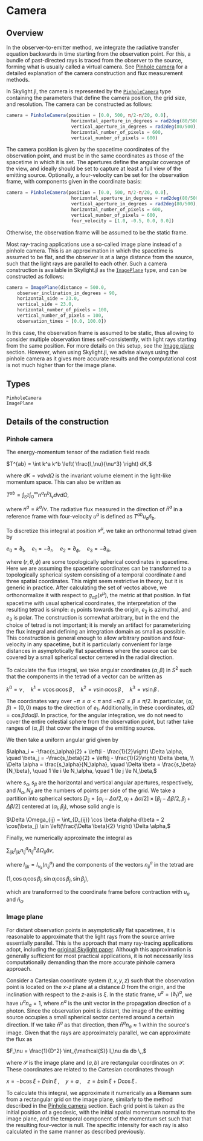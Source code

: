 # Camera

## Overview

In the observer-to-emitter method, we integrate the radiative transfer equation backwards in time starting from the observation point. For this, a bundle of past-directed rays is traced from the observer to the source, forming what is usually called a virtual camera. See [Pinhole camera](@ref) for a detailed explanation of the camera construction and flux measurement methods.

In Skylight.jl, the camera is represented by the [`PinholeCamera`](@ref) type containing the parameters that define the camera position, the grid size, and resolution. The camera can be constructed as follows:

```julia
camera = PinholeCamera(position = [0.0, 500, π/2-π/20, 0.0],
                        horizontal_aperture_in_degrees = rad2deg(80/500),
                        vertical_aperture_in_degrees = rad2deg(80/500),
                        horizontal_number_of_pixels = 600,
                        vertical_number_of_pixels = 600)
```

The camera position is given by the spacetime coordinates of the observation point, and must be in the same coordinates as those of the spacetime in which it is set. The apertures define the angular coverage of the view, and ideally should be set to capture at least a full view of the emitting source. Optionally, a four-velocity can be set for the observation frame, with components given in the coordinate basis: 

```julia
camera = PinholeCamera(position = [0.0, 500, π/2-π/20, 0.0],
                        horizontal_aperture_in_degrees = rad2deg(80/500),
                        vertical_aperture_in_degrees = rad2deg(80/500),
                        horizontal_number_of_pixels = 600,
                        vertical_number_of_pixels = 600,
                        four_velocity = [1.0, -0.5, 0.0, 0.0])
```

Otherwise, the observation frame will be assumed to be the static frame.

Most ray-tracing applications use a so-called image plane instead of a pinhole camera. This is an approximation in which the spacetime is assumed to be flat, and the observer is at a large distance from the source, such that the light rays are parallel to each other. Such a camera construction is available in Skylight.jl as the [`ImagePlane`](@ref) type, and can be constructed as follows:

```julia
camera = ImagePlane(distance = 500.0,
    observer_inclination_in_degrees = 90,
    horizontal_side = 23.0,
    vertical_side = 23.0,
    horizontal_number_of_pixels = 100,
    vertical_number_of_pixels = 100,
    observation_times = [0.0, 100.0])
```

In this case, the observation frame is assumed to be static, thus allowing to consider multiple observation times self-consistently, with light rays starting from the same position. For more details on this setup, see the [Image plane](@ref) section. However, when using Skylight.jl, we advise always using the pinhole camera as it gives more accurate results and the computational cost is not much higher than for the image plane.

## Types

```@docs
PinholeCamera
ImagePlane
```

## Details of the construction 

### Pinhole camera

The energy-momentum tensor of the radiation field reads

$T^{ab} = \int k^a k^b \left( \frac{I_\nu}{\nu^3} \right) dK,$

where $dK = \nu d\nu d\Omega$ is the invariant volume element in the light-like momentum space. This can also be written as

$T^{ab} = \int_{S^2} \int_0^\infty n^a n^b I_\nu d\nu d\Omega,$

where $n^a = k^a / \nu$. The radiative flux measured in the direction of $\bar{n}^a$ in a reference frame with four-velocity $u^a$ is defined as $T^{ab} u_a \bar{n}_b$.

To discretize this integral at position $x^\mu$, we take an orthonormal tetrad given by

$e_0 = \partial_t, \quad e_1 = -\partial_r, \quad e_2 = \partial_\phi, \quad e_3 = -\partial_\theta,$

where $(r, \theta, \phi)$ are some topologically spherical coordinates in spacetime. Here we are assuming the spacetime coordinates can be transformed to a topologically spherical system consisting of a temporal coordinate $t$ and three spatial coordinates. This might seem restrictive in theory, but it is generic in practice. After calculating the set of vectos above, we orthonormalize it with respect to $g_{\alpha \beta}(x^\mu)$, the metric at that position. In flat spacetime with usual spherical coordinates, the interpretation of the resulting tetrad is simple: $e_1$ points towards the origin, $e_2$ is azimuthal, and $e_3$ is polar. The construction is somewhat arbitrary, but in the end the choice of tetrad is not important; it is merely an artifact for parameterizing the flux integral and defining an integration domain as small as possible. This construction is general enough to allow arbitrary position and four-velocity in any spacetime, but it is particularly convenient for large distances in asymptotically flat spacetimes where the source can be covered by a small spherical sector centered in the radial direction.

To calculate the flux integral, we take angular coordinates $(\alpha, \beta)$ in $S^2$ such that the components in the tetrad of a vector can be written as

$k^0 = \nu\,, \quad k^1 = \nu \cos \alpha \cos \beta\,, \quad k^2 = \nu \sin \alpha \cos \beta\,, \quad k^3 = \nu \sin \beta\,.$

The coordinates vary over $-\pi \le \alpha < \pi$ and $-\pi/2 \le \beta \le \pi/2$. In particular, $(\alpha, \beta) = (0,0)$ maps to the direction of $e_1$. Additionally, in these coordinates, $d\Omega = \cos \beta d\alpha d\beta$. In practice, for the angular integration, we do not need to cover the entire celestial sphere from the observation point, but rather take ranges of $(\alpha, \beta)$ that cover the image of the emitting source.

We then take a uniform angular grid given by

$\alpha_i = -\frac{s_\alpha}{2} + \left(i - \frac{1}{2}\right) \Delta \alpha, \quad \beta_j = -\frac{s_\beta}{2} + \left(j - \frac{1}{2}\right) \Delta \beta, \\
\Delta \alpha = \frac{s_\alpha}{N_\alpha}, \quad \Delta \beta = \frac{s_\beta}{N_\beta}, \quad 1 \le i \le N_\alpha, \quad 1 \le j \le N_\beta,$

where $s_\alpha, s_\beta$ are the horizontal and vertical angular apertures, respectively, and $N_\alpha, N_\beta$ are the numbers of points per side of the grid. We take a partition into spherical sectors $D_{ij} = [\alpha_i - \Delta \alpha/2, \alpha_i + \Delta \alpha/2] \times [\beta_j - \Delta \beta / 2, \beta_j + \Delta \beta /2]$ centered at $(\alpha_i, \beta_j)$, whose solid angle is

$\Delta \Omega_{ij} = \int_{D_{ij}} \cos \beta d\alpha d\beta = 2 \cos(\beta_j) \sin \left(\frac{\Delta \beta}{2} \right) \Delta \alpha,$

Finally, we numerically approximate the integral as

$\sum_{ijk} I_{ijk} n^a_{ij} n^b_{ij} \Delta \Omega_{ij} \Delta \nu,$

where $I_{ijk} = I_{\nu_k}(n^a_{ij})$ and the components of the vectors $n^a_{ij}$ in the tetrad are

$(1, \cos \alpha_i \cos \beta_j, \sin \alpha_i \cos \beta_j, \sin \beta_j),$

which are transformed to the coordinate frame before contraction with $u_a$ and $\bar{n}_a$.

### Image plane

For distant observation points in asymptotically flat spacetimes, it is reasonable to approximate that the light rays from the source arrive essentially parallel. This is the approach that many ray-tracing applications adopt, including the [original Skylight paper](https://academic.oup.com/mnras/article-abstract/515/1/1316/6631564?login=false). Although this approximation is generally sufficient for most practical applications, it is not necessarily less computationally demanding than the more accurate pinhole camera approach.

Consider a Cartesian coordinate system $(t,x,y,z)$ such that the observation point is located on the $x$-$z$ plane at a distance $D$ from the origin, and the inclination with respect to the $z$-axis is $\xi$. In the static frame, $u^a = (\partial_t)^a$, we have $u^a n_a = 1$, where $n^a$ is the unit vector in the propagation direction of a photon. Since the observation point is distant, the image of the emitting source occupies a small spherical sector centered around a certain direction. If we take $\bar{n}^a$ as that direction, then $\bar{n}^a n_a \approx 1$ within the source's image. Given that the rays are approximately parallel, we can approximate the flux as

$F_\nu = \frac{1}{D^2} \int_{\mathcal{S}} I_\nu da db \,,$

where $\mathcal{S}$ is the image plane and $(a,b)$ are rectangular coordinates on $\mathcal{S}$. These coordinates are related to the Cartesian coordinates through

$x = -b \cos \xi + D \sin \xi\,, \quad y = a\,, \quad z = b \sin \xi + D \cos \xi \,.$

To calculate this integral, we approximate it numerically as a Riemann sum from a rectangular grid on the image plane, similarly to the method described in the [Pinhole camera](@ref) section. Each grid point is taken as the initial position of a geodesic, with the initial spatial momentum normal to the image plane, and the temporal component of the momentum set such that the resulting four-vector is null. The specific intensity for each ray is also calculated in the same manner as described previously.
